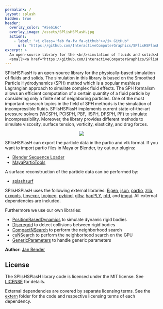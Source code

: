 ```yaml
---
permalink: /
layout: splash
hidden: true
header:
  overlay_color: "#5e616c"
  overlay_image: /assets/SPlisHSPlasH.jpg
  actions:
    - label: "<i class='fab fa-fw fa-github'></i> GitHub"
      url: "https://github.com/InteractiveComputerGraphics/SPlisHSPlasH"
excerpt: >
  An open-source library for the <br/>simulation of fluids and solids<br />
  <small><a href="https://github.com/InteractiveComputerGraphics/SPlisHSPlasH/releases/tag/2.12.0">Latest release v2.12.0</a></small>
---
```

SPlisHSPlasH is an open-source library for the physically-based simulation of fluids and solids. The simulation in this library is based on the Smoothed Particle Hydrodynamics (SPH) method which is a popular meshless Lagrangian approach to simulate complex fluid effects. The SPH formalism allows an efficient computation of a certain quantity of a fluid particle by considering only a finite set of neighboring particles. One of the most important research topics in the field of SPH methods is the simulation of incompressible fluids. SPlisHSPlasH implements current state-of-the-art pressure solvers (WCSPH, PCISPH, PBF, IISPH, DFSPH, PF) to simulate incompressibility. Moreover, the library provides different methods to simulate viscosity, surface tension, vorticity, elasticity, and drag forces. 

<p align=center>
 <img src="https://raw.githubusercontent.com/InteractiveComputerGraphics/SPlisHSPlasH/master/doc/images/teaser.gif">
</p>

SPlisHSPlasH can export the particle data in the partio and vtk format. If you want to import partio files in Maya or Blender, try out our plugins: 
- [Blender Sequence Loader](https://github.com/InteractiveComputerGraphics/blender-sequence-loader)
- [MayaPartioTools](https://github.com/InteractiveComputerGraphics/MayaPartioTools)

A surface reconstruction of the particle data can be performed by: 
- [splashsurf](http://splashsurf.physics-simulation.org/)

SPlisHSPlasH uses the following external libraries: [Eigen](http://eigen.tuxfamily.org/), [json](https://github.com/nlohmann/json/), [partio](https://github.com/wdas/partio/), [zlib](https://github.com/madler/zlib), [cxxopts](https://github.com/jarro2783/cxxopts), [tinyexpr](https://github.com/codeplea/tinyexpr), [toojpeg](https://github.com/stbrumme/toojpeg), [pybind](https://github.com/pybind/pybind11), [glfw](https://www.glfw.org/), [hapPLY](https://github.com/nmwsharp/happly), [nfd](https://github.com/btzy/nativefiledialog-extended), and [imgui](https://github.com/ocornut/imgui). All external dependencies are included. 

Furthermore we use our own libraries:
- [PositionBasedDynamics](https://github.com/InteractiveComputerGraphics/PositionBasedDynamics/) to simulate dynamic rigid bodies
- [Discregrid](https://github.com/InteractiveComputerGraphics/Discregrid) to detect collisions between rigid bodies
- [CompactNSearch](https://github.com/InteractiveComputerGraphics/CompactNSearch) to perform the neighborhood search 
- [cuNSearch](https://github.com/InteractiveComputerGraphics/cuNSearch) to perform the neighborhood search on the GPU
- [GenericParameters](https://github.com/InteractiveComputerGraphics/GenericParameters) to handle generic parameters

**Author**: [Jan Bender](https://animation.rwth-aachen.de/person/1/)

## License

The SPlisHSPlasH library code is licensed under the MIT license. See [LICENSE](https://github.com/InteractiveComputerGraphics/SPlisHSPlasH/blob/master/LICENSE) for details.

External dependencies are covered by separate licensing terms.
See the [extern](https://github.com/InteractiveComputerGraphics/SPlisHSPlasH/tree/master/extern) folder for the code and respective licensing terms of each dependency.
